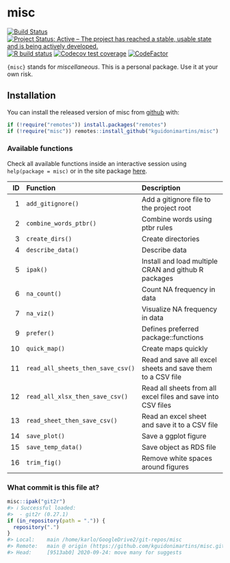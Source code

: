 
<!-- README.md is generated from README.Rmd. Please edit that file -->

# misc

<!-- badges: start -->

[![Build
Status](https://travis-ci.com/kguidonimartins/misc.svg?branch=main)](https://travis-ci.com/kguidonimartins/misc)
[![Project Status: Active – The project has reached a stable, usable
state and is being actively
developed.](https://www.repostatus.org/badges/latest/active.svg)](https://www.repostatus.org/#active)
[![R build
status](https://github.com/kguidonimartins/misc/workflows/R-CMD-check/badge.svg)](https://github.com/kguidonimartins/misc/actions)
[![Codecov test
coverage](https://codecov.io/gh/kguidonimartins/misc/branch/master/graph/badge.svg)](https://codecov.io/gh/kguidonimartins/misc?branch=master)
[![CodeFactor](https://www.codefactor.io/repository/github/kguidonimartins/misc/badge/main)](https://www.codefactor.io/repository/github/kguidonimartins/misc/overview/main)
<!-- badges: end -->

`{misc}` stands for *miscellaneous*. This is a personal package. Use it
at your own risk.

## Installation

You can install the released version of misc from
[github](https://github.com/kguidonimartins/misc) with:

``` r
if (!require("remotes")) install.packages("remotes")
if (!require("misc")) remotes::install_github("kguidonimartins/misc")
```

### Available functions

Check all available functions inside an interactive session using
`help(package = misc)` or in the site package
[here](https://kguidonimartins.github.io/misc/reference/index.html).

|  ID | Function                          | Description                                                  |
|----:|:----------------------------------|:-------------------------------------------------------------|
|   1 | `add_gitignore()`                 | Add a gitignore file to the project root                     |
|   2 | `combine_words_ptbr()`            | Combine words using ptbr rules                               |
|   3 | `create_dirs()`                   | Create directories                                           |
|   4 | `describe_data()`                 | Describe data                                                |
|   5 | `ipak()`                          | Install and load multiple CRAN and github R packages         |
|   6 | `na_count()`                      | Count NA frequency in data                                   |
|   7 | `na_viz()`                        | Visualize NA frequency in data                               |
|   9 | `prefer()`                        | Defines preferred package::functions                         |
|  10 | `quick_map()`                     | Create maps quickly                                          |
|  11 | `read_all_sheets_then_save_csv()` | Read and save all excel sheets and save them to a CSV file   |
|  12 | `read_all_xlsx_then_save_csv()`   | Read all sheets from all excel files and save into CSV files |
|  13 | `read_sheet_then_save_csv()`      | Read an excel sheet and save it to a CSV file                |
|  14 | `save_plot()`                     | Save a ggplot figure                                         |
|  15 | `save_temp_data()`                | Save object as RDS file                                      |
|  16 | `trim_fig()`                      | Remove white spaces around figures                           |

### What commit is this file at?

``` r
misc::ipak("git2r")
#> ℹ Successful loaded:
#>  - git2r (0.27.1)
if (in_repository(path = ".")) {
  repository(".")
}
#> Local:    main /home/karlo/GoogleDrive2/git-repos/misc
#> Remote:   main @ origin (https://github.com/kguidonimartins/misc.git)
#> Head:     [9513ab0] 2020-09-24: move many for suggests
```
